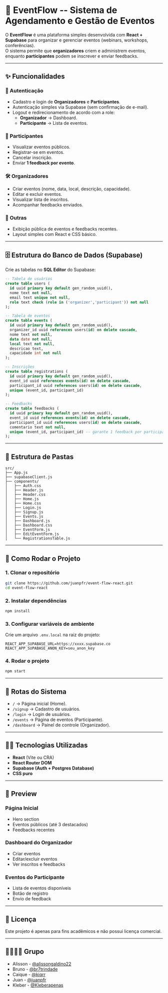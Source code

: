 # 🎉 EventFlow -- Sistema de Agendamento e Gestão de Eventos

O **EventFlow** é uma plataforma simples desenvolvida com **React +
Supabase** para organizar e gerenciar eventos (webinars, workshops,
conferências).\
O sistema permite que **organizadores** criem e administrem eventos,
enquanto **participantes** podem se inscrever e enviar feedbacks.

------------------------------------------------------------------------

## ✨ Funcionalidades

### 👤 Autenticação

-   Cadastro e login de **Organizadores** e **Participantes**.
-   Autenticação simples via Supabase (sem confirmação de e-mail).
-   Logout e redirecionamento de acordo com a role:
    -   **Organizador** → Dashboard.
    -   **Participante** → Lista de eventos.

### 📅 Participantes

-   Visualizar eventos públicos.
-   Registrar-se em eventos.
-   Cancelar inscrição.
-   Enviar **1 feedback por evento**.

### 🛠️ Organizadores

-   Criar eventos (nome, data, local, descrição, capacidade).
-   Editar e excluir eventos.
-   Visualizar lista de inscritos.
-   Acompanhar feedbacks enviados.

### 📌 Outras

-   Exibição pública de eventos e feedbacks recentes.
-   Layout simples com React e CSS básico.

------------------------------------------------------------------------

## 🗄️ Estrutura do Banco de Dados (Supabase)

Crie as tabelas no **SQL Editor** do Supabase:

``` sql
-- Tabela de usuários
create table users (
  id uuid primary key default gen_random_uuid(),
  nome text not null,
  email text unique not null,
  role text check (role in ('organizer','participant')) not null
);

-- Tabela de eventos
create table events (
  id uuid primary key default gen_random_uuid(),
  organizer_id uuid references users(id) on delete cascade,
  nome text not null,
  data date not null,
  local text not null,
  descricao text,
  capacidade int not null
);

-- Inscrições
create table registrations (
  id uuid primary key default gen_random_uuid(),
  event_id uuid references events(id) on delete cascade,
  participant_id uuid references users(id) on delete cascade,
  unique (event_id, participant_id)
);

-- Feedbacks
create table feedbacks (
  id uuid primary key default gen_random_uuid(),
  event_id uuid references events(id) on delete cascade,
  participant_id uuid references users(id) on delete cascade,
  comentario text not null,
  unique (event_id, participant_id) -- garante 1 feedback por participante/evento
);

```

------------------------------------------------------------------------

## 📂 Estrutura de Pastas

    src/
    ├── App.js
    ├── supabaseClient.js
    ├── components/
    │   ├── Auth.css
    │   ├── Header.js
    │   ├── Header.css
    │   ├── Home.js
    │   ├── Home.css
    │   ├── Login.js
    │   ├── Signup.js
    │   ├── Events.js
    │   ├── Dashboard.js
    │   ├── Dashboard.css
    │   ├── EventForm.js
    │   ├── EditEventForm.js
    │   └── RegistrationsTable.js

------------------------------------------------------------------------

## 🚀 Como Rodar o Projeto

### 1. Clonar o repositório

``` bash
git clone https://github.com/juanpfr/event-flow-react.git
cd event-flow-react
```

### 2. Instalar dependências

``` bash
npm install
```

### 3. Configurar variáveis de ambiente

Crie um arquivo `.env.local` na raiz do projeto:

    REACT_APP_SUPABASE_URL=https://xxxx.supabase.co
    REACT_APP_SUPABASE_ANON_KEY=seu_anon_key

### 4. Rodar o projeto

``` bash
npm start
```

------------------------------------------------------------------------

## 🔑 Rotas do Sistema

-   `/` → Página inicial (Home).
-   `/signup` → Cadastro de usuários.
-   `/login` → Login de usuários.
-   `/events` → Página de eventos (Participante).
-   `/dashboard` → Painel de controle (Organizador).

------------------------------------------------------------------------

## 👨‍💻 Tecnologias Utilizadas

-   **React** (Vite ou CRA)
-   **React Router DOM**
-   **Supabase (Auth + Postgres Database)**
-   **CSS puro**

------------------------------------------------------------------------

## 📸 Preview

### Página Inicial

-   Hero section
-   Eventos públicos (até 3 destacados)
-   Feedbacks recentes

### Dashboard do Organizador

-   Criar eventos
-   Editar/excluir eventos
-   Ver inscritos e feedbacks

### Eventos do Participante

-   Lista de eventos disponíveis
-   Botão de registro
-   Envio de feedback

------------------------------------------------------------------------

## 📜 Licença

Este projeto é apenas para fins acadêmicos e não possui licença
comercial.

------------------------------------------------------------------------

## 🧑‍💻👨‍🎓 Grupo

-   Alisson - [@alissongaldino22](https://github.com/alissongaldino22)
-   Bruno - [@br7trindade](https://github.com/br7trindade)
-   Caique - [@kiqrr](https://github.com/kiqrr)
-   Juan - [@juanpfr](https://github.com/juanpfr)
-   Kleber - [@Kleberapenas](https://github.com/Kleberapenas)
